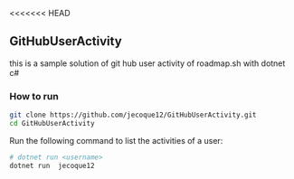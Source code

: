 <<<<<<< HEAD
## GitHubUserActivity

this is a sample solution of git hub user activity of roadmap.sh with dotnet c#

### How to run 

```bash
git clone https://github.com/jecoque12/GitHubUserActivity.git
cd GitHubUserActivity
```

Run the following command to list the activities of a user:


```bash
# dotnet run <username>
dotnet run  jecoque12
```